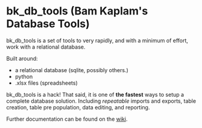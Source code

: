 # bk_db_tools (Bam Kaplam's Database Tools)
bk_db_tools is a set of tools to very rapidly, and with a minimum of effort, work with a relational database.

Built around:
* a relational database (sqlite, possibly others.)
* python
* .xlsx files (spreadsheets)

bk_db_tools is a hack! That said, it is one of **the fastest** ways to setup a complete database solution. Including _repeatable_ imports and exports, table creation, table pre population, data editing, and reporting.

Further documentation can be found on the [wiki](https://github.com/SunnysideAaron/bk_db_tools/wiki).

